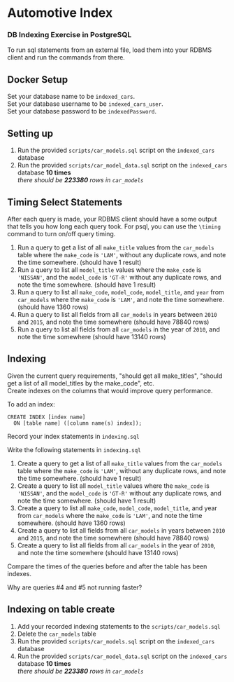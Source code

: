# Automotive Index

### DB Indexing Exercise in PostgreSQL

To run sql statements from an external file, load them into your RDBMS client and run the commands from there.

## Docker Setup

Set your database name to be `indexed_cars`.  
Set your database username to be `indexed_cars_user`.  
Set your database password to be `indexedPassword`.  

## Setting up

1. Run the provided `scripts/car_models.sql` script on the `indexed_cars` database
1. Run the provided `scripts/car_model_data.sql` script on the `indexed_cars` database **10 times**  
   _there should be **223380** rows in `car_models`_

## Timing Select Statements

After each query is made, your RDBMS client should have a some output that tells you how long each query took. For psql, you can use the `\timing` command to turn on/off query timing.

1. Run a query to get a list of all `make_title` values from the `car_models` table where the `make_code` is `'LAM'`, without any duplicate rows, and note the time somewhere. (should have 1 result)
1. Run a query to list all `model_title` values where the `make_code` is `'NISSAN'`, and the `model_code` is `'GT-R'` without any duplicate rows, and note the time somewhere. (should have 1 result)
1. Run a query to list all `make_code`, `model_code`, `model_title`, and `year` from `car_models` where the `make_code` is `'LAM'`, and note the time somewhere. (should have 1360 rows)
1. Run a query to list all fields from all `car_models` in years between `2010` and `2015`, and note the time somewhere (should have 78840 rows)
1. Run a query to list all fields from all `car_models` in the year of `2010`, and note the time somewhere (should have 13140 rows)

## Indexing

Given the current query requirements, "should get all make_titles", "should get a list of all model_titles by the make_code", etc.  
Create indexes on the columns that would improve query performance.

To add an index:

```
CREATE INDEX [index name]
  ON [table name] ([column name(s) index]);
```

Record your index statements in `indexing.sql`

Write the following statements in `indexing.sql`

1. Create a query to get a list of all `make_title` values from the `car_models` table where the `make_code` is `'LAM'`, without any duplicate rows, and note the time somewhere. (should have 1 result)
1. Create a query to list all `model_title` values where the `make_code` is `'NISSAN'`, and the `model_code` is `'GT-R'` without any duplicate rows, and note the time somewhere. (should have 1 result)
1. Create a query to list all `make_code`, `model_code`, `model_title`, and year from `car_models` where the `make_code` is `'LAM'`, and note the time somewhere. (should have 1360 rows)
1. Create a query to list all fields from all `car_models` in years between `2010` and `2015`, and note the time somewhere (should have 78840 rows)
1. Create a query to list all fields from all `car_models` in the year of `2010`, and note the time somewhere (should have 13140 rows)

Compare the times of the queries before and after the table has been indexes.  

Why are queries #4 and #5 not running faster?

## Indexing on table create

1. Add your recorded indexing statements to the `scripts/car_models.sql`
1. Delete the `car_models` table
1. Run the provided `scripts/car_models.sql` script on the `indexed_cars` database
1. Run the provided `scripts/car_model_data.sql` script on the `indexed_cars` database **10 times**  
   _there should be **223380** rows in `car_models`_
